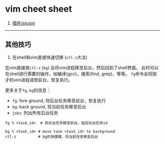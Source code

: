 vim cheet sheet
=================

1. [插件/plugin](plugin.md)

-------------------

## 其他技巧

1. 在shell和vim直接快速切换 (`ctl-z`大法)

  在vim直接按`ctl-z` (`bg`) 会将vim进程移至后台，然后回到了shell界面。
  此时可以在shell进行需要的操作，如编译(gcc)，搜索(find, grep)，等等。
  `fg`命令会将刚才的vim进程调至前台，恢复执行。

  更多关于`fg`, `bg`的信息：

  * `fg`: fore ground, 将后台任务移至前台，恢复执行
  * `bg`: back ground, 将当前任务移至后台
  * `jobs`: 列出所有后台任务

  ```shell
  fg % <task_id>  # 将后台任务移至前台，指定后台任务id

  bg % <task_id> # move task <task_id> to background
  ctl-z          # bg的快捷键，将当前任务移至后台
  ```
